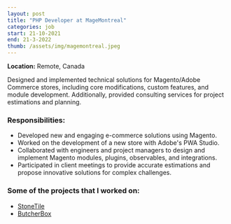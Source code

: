 ```yaml
---
layout: post
title: "PHP Developer at MageMontreal"
categories: job
start: 21-10-2021
end: 21-3-2022
thumb: /assets/img/magemontreal.jpeg
---
```


**Location:** Remote, Canada

Designed and implemented technical solutions for Magento/Adobe Commerce stores, including core modifications, 
custom features, and module development. Additionally, provided consulting services for project estimations and planning.

### Responsibilities:
- Developed new and engaging e-commerce solutions using Magento. 
- Worked on the development of a new store with Adobe's PWA Studio.
- Collaborated with engineers and project managers to design and implement Magento modules, plugins, observables, and integrations.
- Participated in client meetings to provide accurate estimations and propose innovative solutions for complex challenges.

### Some of the projects that I worked on:

- [StoneTile](https://stone-tile.com/)
- [ButcherBox](https://shop.butcherbox.com/)